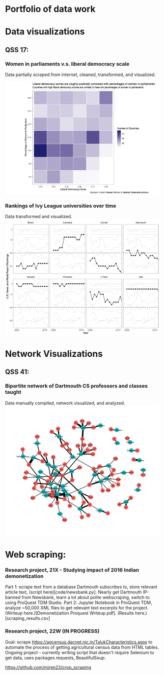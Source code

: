 # Portfolio of data work 

# Data visualizations 

## QSS 17: 
### Women in parliaments v.s. liberal democracy scale 
Data partially scraped from internet, cleaned, transformed, and visualized. 

![Visualization of women in parliaments v.s. a democracy index](libdem_index.png)

### Rankings of Ivy League universities over time
Data transformed and visualized. 
![](ivy_rankings.png)

# Network Visualizations

## QSS 41: 
### Bipartite network of Dartmouth CS professors and classes taught 
Data manually compiled, network visualized, and analyzed. 
![](cs_profs.png)


# Web scraping: 

### Research project, 21X - Studying impact of 2016 Indian demonetization 
Part 1: scrape text from a database Dartmouth subscribes to, store relevant article text, (script here)[code/newsbank.py]. Nearly get Dartmouth IP-banned from Newsbank, learn a lot about polite webscraping, switch to using ProQuest TDM Studio. 
Part 2: Jupyter Notebook in ProQuest TDM, analyze ~50,000 XML files to get relevant text excerpts for the project. (Writeup here.)[Demonetization Proquest Writeup.pdf]. (Results here.)[scraping_results.csv]

### Research project, 22W (IN PROGRESS)
Goal: scrape https://agcensus.dacnet.nic.in/TalukCharacteristics.aspx to automate the process of getting agricultural census data from HTML tables. Ongoing project - currently writing script that doesn't require Selenium to get data, uses packages requests, BeautifulSoup. 

https://github.com/mjren23/crop_scraping 
